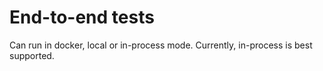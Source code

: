 # End-to-end tests

Can run in docker, local or in-process mode. Currently, in-process is best supported.
